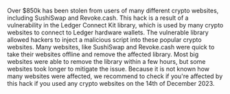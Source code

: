 Over $850k has been stolen from users of many different crypto websites, including SushiSwap and Revoke.cash. This hack is a result of a vulnerability in the Ledger Connect Kit library, which is used by many crypto websites to connect to Ledger hardware wallets. The vulnerable library allowed hackers to inject a malicious script into these popular crypto websites. Many websites, like SushiSwap and Revoke.cash were quick to take their websites offline and remove the affected library. Most big websites were able to remove the library within a few hours, but some websites took longer to mitigate the issue. Because it is not known how many websites were affected, we recommend to check if you're affected by this hack if you used any crypto websites on the 14th of December 2023.
